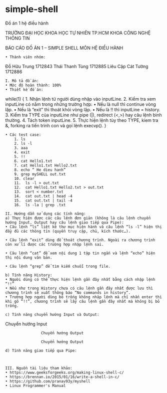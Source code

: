 # simple-shell
Đồ án 1 hệ điều hành


TRƯỜNG ĐẠI HỌC KHOA HỌC TỰ NHIÊN TP.HCM
KHOA CÔNG NGHỆ THÔNG TIN 

BÁO CÁO ĐỒ ÁN 1 – SIMPLE SHELL
MÔN HỆ ĐIỀU HÀNH

    • Thành viên nhóm:
Đỗ Hữu Trung 	 	1712843
Thái Thanh Tùng 	1712885
Liêu Cập Cát Tường	1712886


    I. Mô tả đồ án:
    • Mức độ hoàn thành: 100%
    • Thiết kế đồ án:
while(1)
{
    1. Nhận lệnh từ người dùng nhập vào inputLine.
    2. Kiểm tra xem inputLine có nằm trong những trường hợp:
    • Nếu là null thì continue vòng lặp.
    • Nếu là “exit” thì thoát khỏi vòng lặp.
    • Nếu là !! thì inputLine = history.
    3. Kiểm tra TYPE của inputLine như pipe (|), redirect (<,>) hay câu lệnh bình thường.
    4. Tách token inputLine.
    5. Thực hiện lệnh tùy theo TYPE, kiem tra &, forking ra tiến trình con và gọi lệnh execvp().
}

    • Các test case:
        1. ls
        2. ls -l
        3. aaa
        4. exit
        5. !!
        6. cat Hello1.txt
        7. cat Hello1.txt Hello2.txt
        8. echo “ He dieu hanh”
        9. grep mySHELL out.txt
        10. clear  
        11.  ls -l > out.txt
        12.  cat Hello1.txt Hello2.txt > out.txt
        13.  sort < number.txt
        14.  cat out.txt | head -4
        15.  cat out.txt | tail -4
        16.  ls -la | grep .txt

    II. Hướng dẫn sử dụng các tính năng:
    a) Thực hiện được các câu lệnh đơn giản (không là câu lệnh chuyển hướng Input, Output hay câu lệnh giao tiếp qua Pipe):
    • Câu lệnh “ls” liệt kê thư mục hiện hành và câu lệnh “ls -l” hiện thị đầy đủ các thông tin (quyền truy cập, chủ, kích thước…).

    • Câu lệnh “exit” dùng để thoát chương trình. Ngoài ra chương trình còn xử lí được các trường hợp nhập lệnh sai.

    • Câu lệnh “cat” để xem nội dung 1 tập tin ngắn và lệnh “echo” hiện thị nội dung văn bản.

    • Câu lệnh “grep” để tìm kiếm chuỗi trong file.

    b) Tính năng History:
    • Người dùng có thể thực hiện lệnh gần đây nhất bằng cách nhập lệnh “!!”
    • Nếu như trong History chưa có câu lệnh gần đây nhất được lưu thì chương trình sẽ xuất thông báo “No commands in history”. 
    • Trường hợp người dùng bỏ trống không nhập lệnh mà chỉ nhấn enter thì khi gõ “!!”, chương trình sẽ lấy câu lệnh gần đây nhất mà không bị bỏ trống.

    c) Tính năng chuyển hướng Input và Output:
Chuyển hướng Input


					Chuyển hướng Output

					Chuyển hướng Output

    d) Tính năng giao tiếp qua Pipe:



    III. Nguồn tài liệu tham khảo:
    • https://www.geeksforgeeks.org/making-linux-shell-c/ 
    • https://brennan.io/2015/01/16/write-a-shell-in-c/ 
    • https://github.com/pranav93y/myshell 
    • Linux Programmer's Manual  
